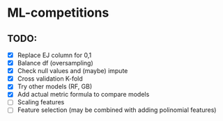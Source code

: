 # ML-competitions

## TODO:
 - [x] Replace EJ column for 0,1
 - [x] Balance df (oversampling)
 - [x] Check null values and (maybe) impute
 - [x] Cross validation K-fold
 - [x] Try other models (RF, GB)
 - [x] Add actual metric formula to compare models
 - [ ] Scaling features
 - [ ] Feature selection (may be combined with adding polinomial features) 
